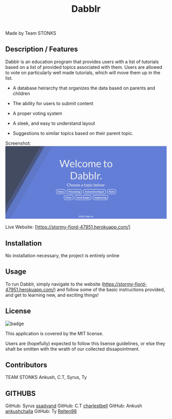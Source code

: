   <h1 align="center">Dabblr</h1>
  <br />
  
  Made by Team STONKS

  ## Description / Features
Dabblr is an education program that provides users with a list of tutorials based on a list of provided topics associated with them.
Users are allowed to vote on particularly well made tutorials, which will move them up in the list.

+ A database heirarchy that organizes the data based on parents and children

+ The ability for users to submit content 

+ A proper voting system

+ A sleek, and easy to understand layout

+ Suggestions to similar topics based on their parent topic.

Screenshot:
![alt screenshot of the deployed site](https://raw.githubusercontent.com/Relten98/Dabblr/main/public/screenshots/dabblr_home.png)

Live Website: [https://stormy-fjord-47951.herokuapp.com/]

  ## Installation
   No installation necessary, the project is entirely online
  
  ## Usage
   To run Dabblr, simply navigate to the website (https://stormy-fjord-47951.herokuapp.com/) and follow some of the basic instructions provided, and get to learning new, and exciting things!
  
   ## License
  ![badge](https://img.shields.io/badge/license-MIT-red)
  <br />

  This application is covered by the MIT license. 
  
  Users are (hopefully) expected to follow this lisense guidelines, or else they shalt be smitten with the wrath of our collected dissapointment.

  ## Contributors
  TEAM STONKS
Ankush, C.T, Syrus, Ty


  ## GITHUBS
GitHub: Syrus [ssadvand](https://github.com/ssadvand)
GitHub: C.T [charlestbell](https://github.com/charlestbell)
GitHub: Ankush [ankushchalla](https://github.com/ankushchalla)
GitHub: Ty [Relten98](https://github.com/Relten98)
  <br />
  <br />
  <br/>